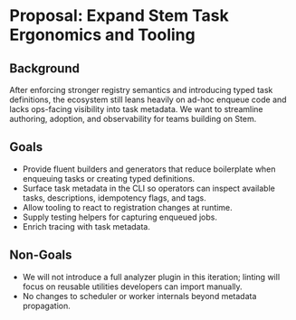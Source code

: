 # Proposal: Expand Stem Task Ergonomics and Tooling

## Background
After enforcing stronger registry semantics and introducing typed task
definitions, the ecosystem still leans heavily on ad-hoc enqueue code and lacks
ops-facing visibility into task metadata. We want to streamline authoring,
adoption, and observability for teams building on Stem.

## Goals
- Provide fluent builders and generators that reduce boilerplate when enqueuing
  tasks or creating typed definitions.
- Surface task metadata in the CLI so operators can inspect available tasks,
  descriptions, idempotency flags, and tags.
- Allow tooling to react to registration changes at runtime.
- Supply testing helpers for capturing enqueued jobs.
- Enrich tracing with task metadata.

## Non-Goals
- We will not introduce a full analyzer plugin in this iteration; linting will
  focus on reusable utilities developers can import manually.
- No changes to scheduler or worker internals beyond metadata propagation.
